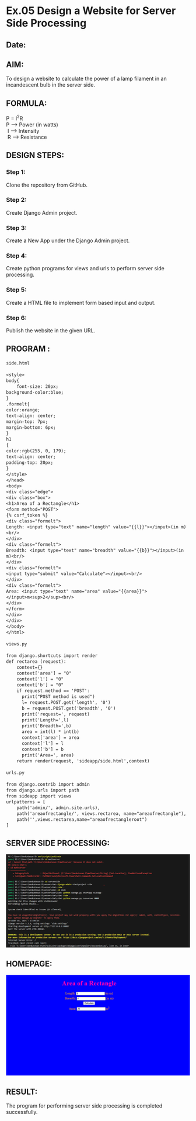 # Ex.05 Design a Website for Server Side Processing
## Date:

## AIM:
 To design a website to calculate the power of a lamp filament in an incandescent bulb in the server side. 


## FORMULA:
P = I<sup>2</sup>R
<br> P --> Power (in watts)
<br> I --> Intensity
<br> R --> Resistance

## DESIGN STEPS:

### Step 1:
Clone the repository from GitHub.

### Step 2:
Create Django Admin project.

### Step 3:
Create a New App under the Django Admin project.

### Step 4:
Create python programs for views and urls to perform server side processing.

### Step 5:
Create a HTML file to implement form based input and output.

### Step 6:
Publish the website in the given URL.

## PROGRAM :

```
side.html

<style>
body{
    font-size: 20px;
background-color:blue;
}
.formelt{
color:orange;
text-align: center;
margin-top: 7px;
margin-bottom: 6px;
}
h1
{
color:rgb(255, 0, 179);
text-align: center;
padding-top: 20px;
}
</style>
</head>
<body>
<div class="edge">
<div class="box">
<h1>Area of a Rectangle</h1>
<form method="POST">
{% csrf_token %}
<div class="formelt">
Length: <input type="text" name="length" value="{{l}}"></input>(in m)<br/>
</div>
<div class="formelt">
Breadth: <input type="text" name="breadth" value="{{b}}"></input>(in m)<br/>
</div>
<div class="formelt">
<input type="submit" value="Calculate"></input><br/>
</div>
<div class="formelt">
Area: <input type="text" name="area" value="{{area}}"></input>m<sup>2</sup><br/>
</div>
</form>
</div>
</div>
</body>
</html>

views.py

from django.shortcuts import render
def rectarea (request):
    context={}
    context['area'] = "0"
    context['l'] = "0"
    context['b'] = "0"
    if request.method == 'POST':
      print("POST method is used")
      l= request.POST.get('length', '0')
      b = request.POST.get('breadth', '0')
      print('request=', request)
      print('Length=',l)
      print('Breadth=',b)
      area = int(l) * int(b)
      context['area'] = area
      context['l'] = l
      context['b'] = b
      print('Area=', area)
    return render(request, 'sideapp/side.html',context)

urls.py

from django.contrib import admin
from django.urls import path
from sideapp import views
urlpatterns = [
    path('admin/', admin.site.urls),
    path('areaofrectangle/', views.rectarea, name="areaofrectangle"),
    path('',views.rectarea,name="areaofrectangleroot")
]

```

## SERVER SIDE PROCESSING:

![alt text](<serverside processing.png>)


## HOMEPAGE:

![alt text](calculator.png)

## RESULT:
The program for performing server side processing is completed successfully.
